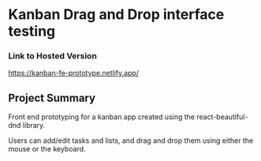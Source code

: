 # Kanban Drag and Drop interface testing

### Link to Hosted Version
https://kanban-fe-prototype.netlify.app/

## Project Summary
Front end prototyping for a kanban app created using the react-beautiful-dnd library.

Users can add/edit tasks and lists, and drag and drop them using either the mouse or the keyboard.